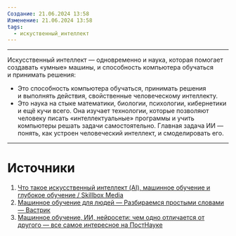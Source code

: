 ```yaml
---
Создание: 21.06.2024 13:58
Изменение: 21.06.2024 13:58
tags:
  - искуственный_интеллект
---
```

***

Искусственный интеллект — одновременно и наука, которая помогает создавать «умные» машины, и способность компьютера обучаться и принимать решения:

- Это способность компьютера обучаться, принимать решения и выполнять действия, свойственные человеческому интеллекту.
- Это наука на стыке математики, биологии, психологии, кибернетики и ещё кучи всего. Она изучает технологии, которые позволяют человеку писать «интеллектуальные» программы и учить компьютеры решать задачи самостоятельно. Главная задача ИИ — понять, как устроен человеческий интеллект, и смоделировать его.

***

# Источники
1. [Что такое искусственный интеллект (AI), машинное обучение и глубокое обучение / Skillbox Media](https://skillbox.ru/media/code/iskusstvennyy_intellekt_mashinnoe_obuchenie_i_glubokoe_obuchenie_v_chyem_raznitsa/)
2. [Машинное обучение для людей — Разбираемся простыми словами — Вастрик](https://vas3k.blog/blog/machine_learning/)
3. [Машинное обучение, ИИ, нейросети: чем одно отличается от другого — все самое интересное на ПостНауке](https://postnauka.org/faq/157301)
